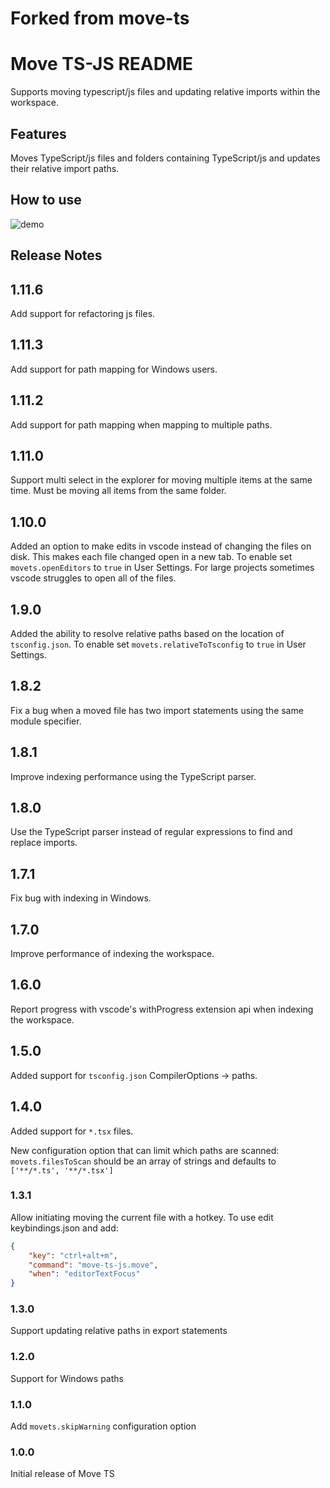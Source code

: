 # Forked from move-ts 
# Move TS-JS README
Supports moving typescript/js files and updating relative imports within the workspace.

## Features
Moves TypeScript/js files and folders containing TypeScript/js and updates their relative import paths.

## How to use

![demo](images/usage.gif)

<!--## Extension Settings-->

<!--## Known Issues-->

## Release Notes

## 1.11.6

Add support for refactoring js files.

## 1.11.3

Add support for path mapping for Windows users.

## 1.11.2

Add support for path mapping when mapping to multiple paths.

## 1.11.0

Support multi select in the explorer for moving multiple items at the same time. Must be moving all items from the same folder.

## 1.10.0

Added an option to make edits in vscode instead of changing the files on disk. This makes each file changed open in a new tab. To enable set `movets.openEditors` to `true` in User Settings. For large projects sometimes vscode struggles to open all of the files.

## 1.9.0

Added the ability to resolve relative paths based on the location of `tsconfig.json`. To enable set `movets.relativeToTsconfig` to `true` in User Settings.

## 1.8.2

Fix a bug when a moved file has two import statements using the same module specifier.

## 1.8.1

Improve indexing performance using the TypeScript parser.

## 1.8.0

Use the TypeScript parser instead of regular expressions to find and replace imports.

## 1.7.1

Fix bug with indexing in Windows.

## 1.7.0

Improve performance of indexing the workspace.

## 1.6.0

Report progress with vscode's withProgress extension api when indexing the workspace.

## 1.5.0

Added support for `tsconfig.json` CompilerOptions -> paths.

## 1.4.0

Added support for `*.tsx` files.

New configuration option that can limit which paths are scanned: `movets.filesToScan` should be an array of strings and defaults to `['**/*.ts', '**/*.tsx']`

### 1.3.1

Allow initiating moving the current file with a hotkey. To use edit keybindings.json and add:

```json
{
    "key": "ctrl+alt+m",
    "command": "move-ts-js.move",
    "when": "editorTextFocus"
}
```
### 1.3.0

Support updating relative paths in export statements
### 1.2.0

Support for Windows paths

### 1.1.0

Add `movets.skipWarning` configuration option

### 1.0.0

Initial release of Move TS